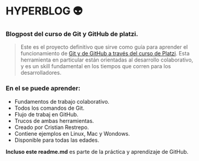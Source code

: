 # HYPERBLOG 👽

### Blogpost del curso de Git y GitHub de platzi.

>Este es el proyecto definitivo que sirve como guía para aprender el funcionamiento de [Git y de GitHub a través del curso de Platzi](https://platzi.com/clases/git-github/).
>Esta herramienta en particular están orientadas al desarrollo colaborativo, y es un skill fundamental en los tiempos que corren para los desarrolladores.

### En el se puede aprender:
* Fundamentos de trabajo colaborativo.
* Todos los comandos de Git.
* Flujo de trabaj en GitHub.
* Trucos de ambas herramientas.
* Creado por Cristian Restrepo.
* Contiene ejemplos en Linux, Mac y Wondows.
* Disponible para todas las edades.

**Incluso este readme.md** es parte de la práctica y aprendizaje de GitHub.